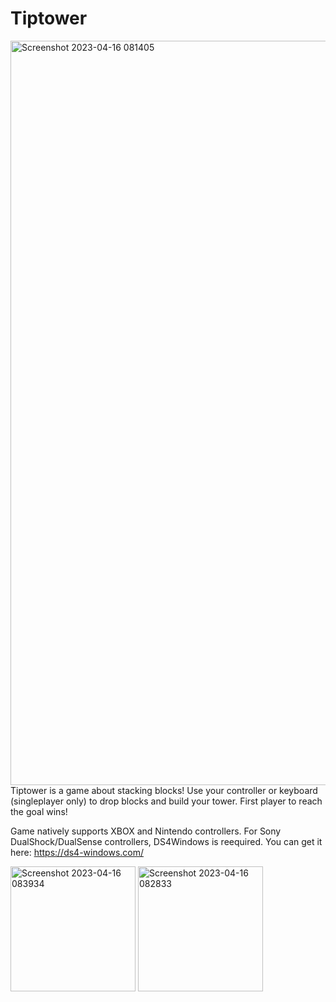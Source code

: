 # Tiptower

<img width="1191" alt="Screenshot 2023-04-16 081405" src="https://user-images.githubusercontent.com/89408346/232319038-bbac0753-70ea-43a6-ba8b-3f8358b7f567.png">
Tiptower is a game about stacking blocks! Use your controller or keyboard (singleplayer only) to drop blocks and build your tower. First player to reach the goal wins!

Game natively supports XBOX and Nintendo controllers. For Sony DualShock/DualSense controllers, DS4Windows is reequired. You can get it here: https://ds4-windows.com/


<img width="200" alt="Screenshot 2023-04-16 083934" src="https://user-images.githubusercontent.com/89408346/232319168-fc43dec3-8429-4215-8019-3ec04eaad563.png"> <img width="200" alt="Screenshot 2023-04-16 082833" src="https://user-images.githubusercontent.com/89408346/232319185-183c0390-2dee-485f-a634-85dd62907343.png">
